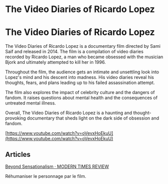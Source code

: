 # The Video Diaries of Ricardo Lopez

# The Video Diaries of Ricardo Lopez

The Video Diaries of Ricardo Lopez is a documentary film directed by Sami Saif and released in 2014. The film is a compilation of video diaries recorded by Ricardo Lopez, a man who became obsessed with the musician Bjork and ultimately attempted to kill her in 1996.

Throughout the film, the audience gets an intimate and unsettling look into Lopez's mind and his descent into madness. His video diaries reveal his thoughts, fears, and plans leading up to his failed assassination attempt.

The film also explores the impact of celebrity culture and the dangers of fandom. It raises questions about mental health and the consequences of untreated mental illness.

Overall, The Video Diaries of Ricardo Lopez is a haunting and thought-provoking documentary that sheds light on the dark side of obsession and fandom.

[https://www.youtube.com/watch?v=oVevxHoEkuU](https://www.youtube.com/watch?v=oVevxHoEkuU)

## Articles

[Beyond Sensationalism · MODERN TIMES REVIEW](https://www.moderntimes.review/beyond-sensationalism/)

[]()

Réhumaniser le personnage par le film.